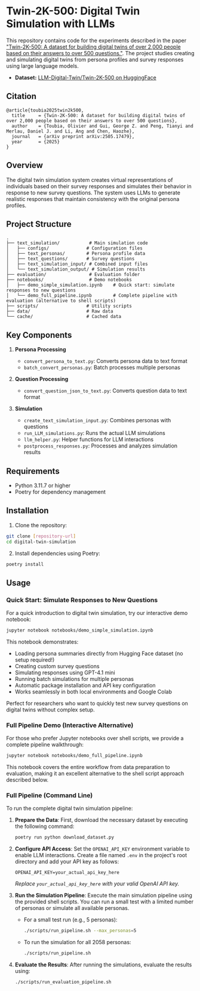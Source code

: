 # Twin-2K-500: Digital Twin Simulation with LLMs

This repository contains code for the experiments described in the paper ["Twin-2K-500: A dataset for building digital twins of over 2,000 people based on their answers to over 500 questions."](https://arxiv.org/abs/2505.17479). The project studies creating and simulating digital twins from persona profiles and survey responses using large language models. 

- **Dataset:** [LLM-Digital-Twin/Twin-2K-500 on HuggingFace](https://huggingface.co/datasets/LLM-Digital-Twin/Twin-2K-500)

## Citation

```
@article{toubia2025twin2k500,
  title     = {Twin-2K-500: A dataset for building digital twins of over 2,000 people based on their answers to over 500 questions},
  author    = {Toubia, Olivier and Gui, George Z. and Peng, Tianyi and Merlau, Daniel J. and Li, Ang and Chen, Haozhe},
  journal   = {arXiv preprint arXiv:2505.17479},
  year      = {2025}
}
```

## Overview

The digital twin simulation system creates virtual representations of individuals based on their survey responses and simulates their behavior in response to new survey questions. The system uses LLMs to generate realistic responses that maintain consistency with the original persona profiles.

## Project Structure

```
.
├── text_simulation/           # Main simulation code
│   ├── configs/              # Configuration files
│   ├── text_personas/        # Persona profile data
│   ├── text_questions/       # Survey questions
│   ├── text_simulation_input/ # Combined input files
│   └── text_simulation_output/ # Simulation results
├── evaluation/                # Evaluation folder  
├── notebooks/                 # Demo notebooks
│   ├── demo_simple_simulation.ipynb    # Quick start: simulate responses to new questions
│   └── demo_full_pipeline.ipynb        # Complete pipeline with evaluation (alternative to shell scripts)
├── scripts/                  # Utility scripts
├── data/                     # Raw data
└── cache/                    # Cached data
```

## Key Components

1. **Persona Processing**
   - `convert_persona_to_text.py`: Converts persona data to text format
   - `batch_convert_personas.py`: Batch processes multiple personas

2. **Question Processing**
   - `convert_question_json_to_text.py`: Converts question data to text format

3. **Simulation**
   - `create_text_simulation_input.py`: Combines personas with questions
   - `run_LLM_simulations.py`: Runs the actual LLM simulations
   - `llm_helper.py`: Helper functions for LLM interactions
   - `postprocess_responses.py`: Processes and analyzes simulation results

## Requirements

- Python 3.11.7 or higher
- Poetry for dependency management

## Installation

1. Clone the repository:
```bash
git clone [repository-url]
cd digital-twin-simulation
```

2. Install dependencies using Poetry:
```bash
poetry install
```

## Usage

### Quick Start: Simulate Responses to New Questions

For a quick introduction to digital twin simulation, try our interactive demo notebook:

```bash
jupyter notebook notebooks/demo_simple_simulation.ipynb
```

This notebook demonstrates:
- Loading persona summaries directly from Hugging Face dataset (no setup required!)
- Creating custom survey questions
- Simulating responses using GPT-4.1 mini
- Running batch simulations for multiple personas
- Automatic package installation and API key configuration
- Works seamlessly in both local environments and Google Colab

Perfect for researchers who want to quickly test new survey questions on digital twins without complex setup.

### Full Pipeline Demo (Interactive Alternative)

For those who prefer Jupyter notebooks over shell scripts, we provide a complete pipeline walkthrough:

```bash
jupyter notebook notebooks/demo_full_pipeline.ipynb
```

This notebook covers the entire workflow from data preparation to evaluation, making it an excellent alternative to the shell script approach described below.

### Full Pipeline (Command Line)

To run the complete digital twin simulation pipeline:

1.  **Prepare the Data**:
    First, download the necessary dataset by executing the following command:
    ```bash
    poetry run python download_dataset.py
    ```

2.  **Configure API Access**:
    Set the `OPENAI_API_KEY` environment variable to enable LLM interactions. Create a file named `.env` in the project's root directory and add your API key as follows:
    ```
    OPENAI_API_KEY=your_actual_api_key_here
    ```
    *Replace `your_actual_api_key_here` with your valid OpenAI API key.*

3.  **Run the Simulation Pipeline**:
    Execute the main simulation pipeline using the provided shell scripts. You can run a small test with a limited number of personas or simulate all available personas.

    *   For a small test run (e.g., 5 personas):
        ```bash
        ./scripts/run_pipeline.sh --max_personas=5
        ```
    *   To run the simulation for all 2058 personas:
        ```bash
        ./scripts/run_pipeline.sh
        ```

4.  **Evaluate the Results**:
    After running the simulations, evaluate the results using:
    ```bash
    ./scripts/run_evaluation_pipeline.sh
    ```
